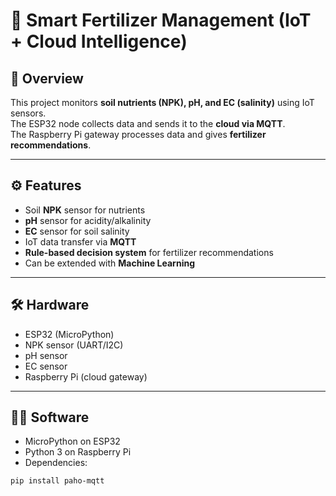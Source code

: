 # 🌱 Smart Fertilizer Management (IoT + Cloud Intelligence)

## 📖 Overview
This project monitors **soil nutrients (NPK), pH, and EC (salinity)** using IoT sensors.  
The ESP32 node collects data and sends it to the **cloud via MQTT**.  
The Raspberry Pi gateway processes data and gives **fertilizer recommendations**.

---

## ⚙️ Features
- Soil **NPK** sensor for nutrients  
- **pH** sensor for acidity/alkalinity  
- **EC** sensor for soil salinity  
- IoT data transfer via **MQTT**  
- **Rule-based decision system** for fertilizer recommendations  
- Can be extended with **Machine Learning**  

----

## 🛠 Hardware
- ESP32 (MicroPython)  
- NPK sensor (UART/I2C)  
- pH sensor  
- EC sensor  
- Raspberry Pi (cloud gateway)  

---

## 🧑‍💻 Software
- MicroPython on ESP32  
- Python 3 on Raspberry Pi  
- Dependencies:
```bash
pip install paho-mqtt
